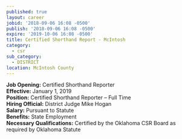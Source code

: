 ```yaml
---
published: true
layout: career
jobid: '2018-09-06 16:08 -0500'
publish: '2018-09-06 16:08 -0500'
expire: '2019-10-06 16:08 -0500'
title: Certified Shorthand Report - McIntosh
category:
  - csr
sub_category:
  - DISTRICT
location: McIntosh County
---
```

**Job Opening:**  Certified Shorthand Reporter  
**Effective:** January 1, 2019  
**Position:** Certified Shorthand Reporter – Full Time  
**Hiring Official:**  District Judge Mike Hogan  
**Salary:**  Pursuant to Statute  
**Benefits:** State Employment  
**Necessary Qualifications:**  Certified by the Oklahoma CSR Board as required by Oklahoma Statute
